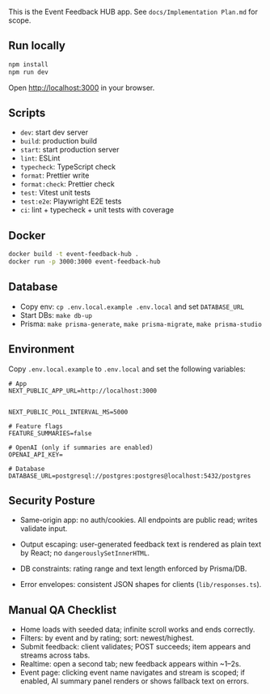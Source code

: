 This is the Event Feedback HUB app. See `docs/Implementation Plan.md` for scope.

## Run locally

```bash
npm install
npm run dev
```

Open [http://localhost:3000](http://localhost:3000) in your browser.

## Scripts

- `dev`: start dev server
- `build`: production build
- `start`: start production server
- `lint`: ESLint
- `typecheck`: TypeScript check
- `format`: Prettier write
- `format:check`: Prettier check
- `test`: Vitest unit tests
- `test:e2e`: Playwright E2E tests
- `ci`: lint + typecheck + unit tests with coverage

## Docker

```bash
docker build -t event-feedback-hub .
docker run -p 3000:3000 event-feedback-hub
```

## Database

- Copy env: `cp .env.local.example .env.local` and set `DATABASE_URL`
- Start DBs: `make db-up`
- Prisma: `make prisma-generate`, `make prisma-migrate`, `make prisma-studio`

## Environment

Copy `.env.local.example` to `.env.local` and set the following variables:

```
# App
NEXT_PUBLIC_APP_URL=http://localhost:3000

 
NEXT_PUBLIC_POLL_INTERVAL_MS=5000

# Feature flags
FEATURE_SUMMARIES=false

# OpenAI (only if summaries are enabled)
OPENAI_API_KEY=

# Database
DATABASE_URL=postgresql://postgres:postgres@localhost:5432/postgres
```

## Security Posture

- Same-origin app: no auth/cookies. All endpoints are public read; writes validate input.
 
- Output escaping: user-generated feedback text is rendered as plain text by React; no `dangerouslySetInnerHTML`.
- DB constraints: rating range and text length enforced by Prisma/DB.
- Error envelopes: consistent JSON shapes for clients (`lib/responses.ts`).

## Manual QA Checklist

- Home loads with seeded data; infinite scroll works and ends correctly.
- Filters: by event and by rating; sort: newest/highest.
- Submit feedback: client validates; POST succeeds; item appears and streams across tabs.
- Realtime: open a second tab; new feedback appears within ~1–2s.
- Event page: clicking event name navigates and stream is scoped; if enabled, AI summary panel renders or shows fallback text on errors.
 
